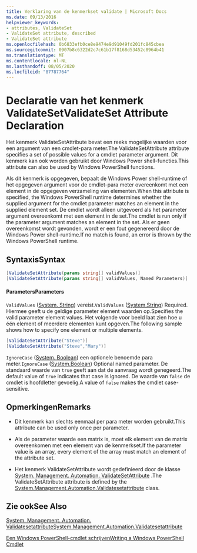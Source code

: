 ```yaml
---
title: Verklaring van de kenmerkset validate | Microsoft Docs
ms.date: 09/13/2016
helpviewer_keywords:
- attributes, ValidateSet
- ValidateSet attribute, described
- ValidateSet attribute
ms.openlocfilehash: 0b6833efb0ce8e9474e9d91049fd201fc845cbea
ms.sourcegitcommit: 0907b8c6322d2c7c61b17f8168d53452c8964b41
ms.translationtype: MT
ms.contentlocale: nl-NL
ms.lasthandoff: 08/05/2020
ms.locfileid: "87787764"
---
```

# <a name="validateset-attribute-declaration"></a><span data-ttu-id="699e5-102">Declaratie van het kenmerk ValidateSet</span><span class="sxs-lookup"><span data-stu-id="699e5-102">ValidateSet Attribute Declaration</span></span>

<span data-ttu-id="699e5-103">Het kenmerk ValidateSetAttribute bevat een reeks mogelijke waarden voor een argument van een cmdlet-para meter.</span><span class="sxs-lookup"><span data-stu-id="699e5-103">The ValidateSetAttribute attribute specifies a set of possible values for a cmdlet parameter argument.</span></span> <span data-ttu-id="699e5-104">Dit kenmerk kan ook worden gebruikt door Windows Power shell-functies.</span><span class="sxs-lookup"><span data-stu-id="699e5-104">This attribute can also be used by Windows PowerShell functions.</span></span>

<span data-ttu-id="699e5-105">Als dit kenmerk is opgegeven, bepaalt de Windows Power shell-runtime of het opgegeven argument voor de cmdlet-para meter overeenkomt met een element in de opgegeven verzameling van elementen.</span><span class="sxs-lookup"><span data-stu-id="699e5-105">When this attribute is specified, the Windows PowerShell runtime determines whether the supplied argument for the cmdlet parameter matches an element in the supplied element set.</span></span> <span data-ttu-id="699e5-106">De cmdlet wordt alleen uitgevoerd als het parameter argument overeenkomt met een element in de set.</span><span class="sxs-lookup"><span data-stu-id="699e5-106">The cmdlet is run only if the parameter argument matches an element in the set.</span></span> <span data-ttu-id="699e5-107">Als er geen overeenkomst wordt gevonden, wordt er een fout gegenereerd door de Windows Power shell-runtime.</span><span class="sxs-lookup"><span data-stu-id="699e5-107">If no match is found, an error is thrown by the Windows PowerShell runtime.</span></span>

## <a name="syntax"></a><span data-ttu-id="699e5-108">Syntaxis</span><span class="sxs-lookup"><span data-stu-id="699e5-108">Syntax</span></span>

```csharp
[ValidateSetAttribute(params string[] validValues)]
[ValidateSetAttribute(params string[] validValues, Named Parameters)]
```

#### <a name="parameters"></a><span data-ttu-id="699e5-109">Parameters</span><span class="sxs-lookup"><span data-stu-id="699e5-109">Parameters</span></span>

<span data-ttu-id="699e5-110">`ValidValues` ([System. String](/dotnet/api/System.String)) vereist.</span><span class="sxs-lookup"><span data-stu-id="699e5-110">`ValidValues` ([System.String](/dotnet/api/System.String)) Required.</span></span> <span data-ttu-id="699e5-111">Hiermee geeft u de geldige parameter element waarden op.</span><span class="sxs-lookup"><span data-stu-id="699e5-111">Specifies the valid parameter element values.</span></span> <span data-ttu-id="699e5-112">Het volgende voor beeld laat zien hoe u één element of meerdere elementen kunt opgeven.</span><span class="sxs-lookup"><span data-stu-id="699e5-112">The following sample shows how to specify one element or multiple elements.</span></span>

```csharp
[ValidateSetAttribute("Steve")]
[ValidateSetAttribute("Steve","Mary")]
```

<span data-ttu-id="699e5-113">`IgnoreCase` ([System. Boolean](/dotnet/api/System.Boolean)) een optionele benoemde para meter.</span><span class="sxs-lookup"><span data-stu-id="699e5-113">`IgnoreCase` ([System.Boolean](/dotnet/api/System.Boolean)) Optional named parameter.</span></span> <span data-ttu-id="699e5-114">De standaard waarde van `true` geeft aan dat de aanvraag wordt genegeerd.</span><span class="sxs-lookup"><span data-stu-id="699e5-114">The default value of `true` indicates that case is ignored.</span></span> <span data-ttu-id="699e5-115">De waarde van `false` de cmdlet is hoofdletter gevoelig.</span><span class="sxs-lookup"><span data-stu-id="699e5-115">A value of `false` makes the cmdlet case-sensitive.</span></span>

## <a name="remarks"></a><span data-ttu-id="699e5-116">Opmerkingen</span><span class="sxs-lookup"><span data-stu-id="699e5-116">Remarks</span></span>

- <span data-ttu-id="699e5-117">Dit kenmerk kan slechts eenmaal per para meter worden gebruikt.</span><span class="sxs-lookup"><span data-stu-id="699e5-117">This attribute can be used only once per parameter.</span></span>

- <span data-ttu-id="699e5-118">Als de parameter waarde een matrix is, moet elk element van de matrix overeenkomen met een element van de kenmerkset.</span><span class="sxs-lookup"><span data-stu-id="699e5-118">If the parameter value is an array, every element of the array must match an element of the attribute set.</span></span>

- <span data-ttu-id="699e5-119">Het kenmerk ValidateSetAttribute wordt gedefinieerd door de klasse [System. Management. Automation. ValidateSetAttribute](/dotnet/api/System.Management.Automation.ValidateSetAttribute) .</span><span class="sxs-lookup"><span data-stu-id="699e5-119">The ValidateSetAttribute attribute is defined by the [System.Management.Automation.Validatesetattribute](/dotnet/api/System.Management.Automation.ValidateSetAttribute) class.</span></span>

## <a name="see-also"></a><span data-ttu-id="699e5-120">Zie ook</span><span class="sxs-lookup"><span data-stu-id="699e5-120">See Also</span></span>

[<span data-ttu-id="699e5-121">System. Management. Automation. Validatesetattribute</span><span class="sxs-lookup"><span data-stu-id="699e5-121">System.Management.Automation.Validatesetattribute</span></span>](/dotnet/api/System.Management.Automation.ValidateSetAttribute)

[<span data-ttu-id="699e5-122">Een Windows PowerShell-cmdlet schrijven</span><span class="sxs-lookup"><span data-stu-id="699e5-122">Writing a Windows PowerShell Cmdlet</span></span>](./writing-a-windows-powershell-cmdlet.md)
